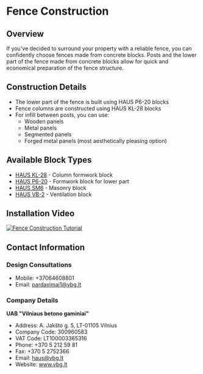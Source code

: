 # Fence Construction

## Overview
If you've decided to surround your property with a reliable fence, you can confidently choose fences made from concrete blocks. Posts and the lower part of the fence made from concrete blocks allow for quick and economical preparation of the fence structure.

## Construction Details
- The lower part of the fence is built using HAUS P6-20 blocks
- Fence columns are constructed using HAUS KL-28 blocks
- For infill between posts, you can use:
  - Wooden panels
  - Metal panels
  - Segmented panels
  - Forged metal panels (most aesthetically pleasing option)

## Available Block Types
- [HAUS KL-28](https://www.vbg.lt/blokeliai/betoniniai-klojiniu-blokai/betoninis-kolonu-klojiniu-blokas-haus-kl-28/) - Column formwork block
- [HAUS P6-20](https://www.vbg.lt/blokeliai/betoniniai-klojiniu-blokai/idiegtas-klojinys-haus-p6-20/) - Formwork block for lower part
- [HAUS SM6](https://www.vbg.lt/haus-muro-blokeliai-haus-sm6/) - Masonry block
- [HAUS VB-2](https://www.vbg.lt/blokeliai/ventiliaciniai-blokai/betoninis-ventiliacinis-blokas-haus-vb-2/) - Ventilation block

## Installation Video
[![Fence Construction Tutorial](https://img.youtube.com/vi/fDvuWnKIF18/0.jpg)](https://www.youtube.com/watch?v=fDvuWnKIF18)

## Contact Information
### Design Consultations
- Mobile: +37064608801
- Email: pardavimai1@vbg.lt

### Company Details
**UAB "Vilniaus betono gaminiai"**
- Address: A. Jakšto g. 5, LT-01105 Vilnius
- Company Code: 300960583
- VAT Code: LT100003365316
- Phone: +370 5 212 59 81
- Fax: +370 5 2752366
- Email: haus@vbg.lt
- Website: www.vbg.lt
